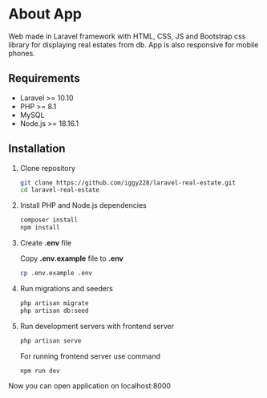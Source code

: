 # About App

Web made in Laravel framework with HTML, CSS, JS and Bootstrap css library for displaying real estates from db. App is also responsive for mobile phones.

## Requirements

-   Laravel >= 10.10
-   PHP >= 8.1
-   MySQL
-   Node.js >= 18.16.1

## Installation

1. Clone repository

    ```bash
    git clone https://github.com/iggy228/laravel-real-estate.git
    cd laravel-real-estate
    ```

2. Install PHP and Node.js dependencies

    ```bash
    composer install
    npm install
    ```

3. Create **.env** file

    Copy **.env.example** file to **.env**

    ```bash
    cp .env.example .env
    ```

4. Run migrations and seeders

    ```bash
    php artisan migrate
    php artisan db:seed
    ```

5. Run development servers with frontend server

    ```bash
    php artisan serve
    ```

    For running frontend server use command

    ```bash
    npm run dev
    ```

Now you can open application on localhost:8000
